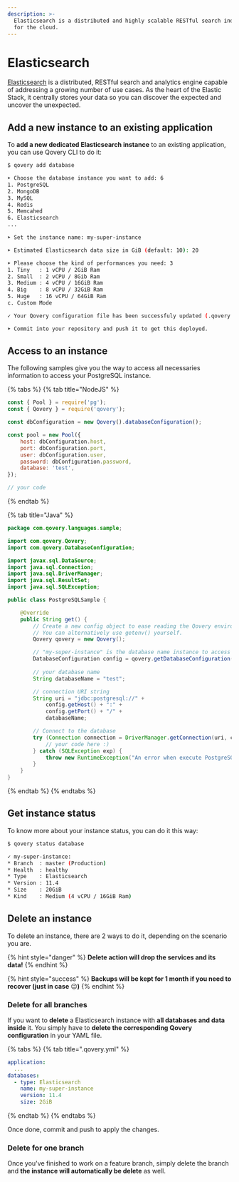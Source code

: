```yaml
---
description: >-
  Elasticsearch is a distributed and highly scalable RESTful search index built
  for the cloud.
---
```


# Elasticsearch

[Elasticsearch](https://www.elastic.co/products/elasticsearch) is a distributed, RESTful search and analytics engine capable of addressing a growing number of use cases. As the heart of the Elastic Stack, it centrally stores your data so you can discover the expected and uncover the unexpected.

## Add a new instance to an existing application

To **add a new dedicated Elasticsearch instance** to an existing application, you can use Qovery CLI to do it:

```bash
$ qovery add database

➤ Choose the database instance you want to add: 6
1. PostgreSQL
2. MongoDB
3. MySQL
4. Redis
5. Memcahed
6. Elasticsearch
...

➤ Set the instance name: my-super-instance

➤ Estimated Elasticsearch data size in GiB (default: 10): 20

➤ Please choose the kind of performances you need: 3
1. Tiny   : 1 vCPU / 2GiB Ram
2. Small  : 2 vCPU / 8Gib Ram
3. Medium : 4 vCPU / 16GiB Ram
4. Big    : 8 vCPU / 32GiB Ram
5. Huge   : 16 vCPU / 64GiB Ram
c. Custom Mode

✓ Your Qovery configuration file has been successfuly updated (.qovery.yml)!

➤ Commit into your repository and push it to get this deployed.
```

## Access to an instance

The following samples give you the way to access all necessaries information to access your PostgreSQL instance.

{% tabs %}
{% tab title="NodeJS" %}
```javascript
const { Pool } = require('pg');
const { Qovery } = require('qovery');

const dbConfiguration = new Qovery().databaseConfiguration();

const pool = new Pool({
    host: dbConfiguration.host,
    port: dbConfiguration.port,
    user: dbConfiguration.user,
    password: dbConfiguration.password,
    database: 'test', 
});

// your code
```
{% endtab %}

{% tab title="Java" %}
```java
package com.qovery.languages.sample;

import com.qovery.Qovery;
import com.qovery.DatabaseConfiguration;

import javax.sql.DataSource;
import java.sql.Connection;
import java.sql.DriverManager;
import java.sql.ResultSet;
import java.sql.SQLException;

public class PostgreSQLSample {

    @Override
    public String get() {
        // Create a new config object to ease reading the Qovery environment variables.
        // You can alternatively use getenv() yourself.
        Qovery qovery = new Qovery();

        // "my-super-instance" is the database name instance to access
        DatabaseConfiguration config = qovery.getDatabaseConfiguration("my-super-instance");
        
        // your database name
        String databaseName = "test";

        // connection URI string
        String uri = "jdbc:postgresql://" + 
            config.getHost() + ":" + 
            config.getPort() + "/" + 
            databaseName;

        // Connect to the database
        try (Connection connection = DriverManager.getConnection(uri, config.getUsername(), config.getPassword())) {
            // your code here :)
        } catch (SQLException exp) {
            throw new RuntimeException("An error when execute PostgreSQL", exp);
        }
    }
}
```
{% endtab %}
{% endtabs %}

## Get instance status

To know more about your instance status, you can do it this way:

```bash
$ qovery status database

✓ my-super-instance:
* Branch  : master (Production)
* Health  : healthy
* Type    : Elasticsearch
* Version : 11.4
* Size    : 20GiB
* Kind    : Medium (4 vCPU / 16GiB Ram)
```

## Delete an instance

To delete an instance, there are 2 ways to do it, depending on the scenario you are.

{% hint style="danger" %}
**Delete action will drop the services and its data!**
{% endhint %}

{% hint style="success" %}
**Backups will be kept for 1 month if you need to recover \(just in case** 😉**\)**
{% endhint %}

### Delete for all branches

If you want to **delete** a Elasticsearch instance with **all databases and data inside** it. You simply have to **delete the corresponding Qovery configuration** in your YAML file.

{% tabs %}
{% tab title=".qovery.yml" %}
```yaml
application:
  ...
databases:
  - type: Elasticsearch
    name: my-super-instance
    version: 11.4
    size: 2GiB
```
{% endtab %}
{% endtabs %}

Once done, commit and push to apply the changes.

### Delete for one branch

Once you've finished to work on a feature branch, simply delete the branch and **the instance will automatically be delete** as well.

